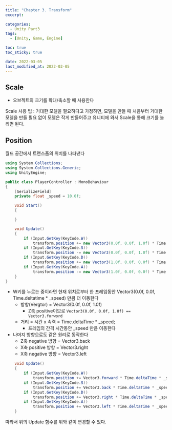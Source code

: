 ```yaml
---
title: "Chapter 3. Transform"
excerpt:

categories:
  - Unity Part3
tags:
  - [Unity, Game, Engine]

toc: true
toc_sticky: true

date: 2022-03-05
last_modified_at: 2022-03-05
---
```


## Scale

- 오브젝트의 크기를 확대/축소할 때 사용한다

Scale 사용 팁 : 거대한 모델을 필요하다고 가정하면, 모델을 만들 때 처음부터 거대한 모델을 만들 필요 없이 모델은 작게 만들어주고 유니티에 와서 Scale을 통해 크기를 늘리면 된다.

## Position

월드 공간에서 트랜스폼의 위치를 나타낸다

```cs
using System.Collections;
using System.Collections.Generic;
using UnityEngine;

public class PlayerController : MonoBehaviour
{
    [SerializeField]
    private float _speed = 10.0f;

    void Start()
    {

    }

    void Update()
    {
        if (Input.GetKey(KeyCode.W))
            transform.position += new Vector3(0.0f, 0.0f, 1.0f) * Time.deltaTime * _speed;
        if (Input.GetKey(KeyCode.S))
            transform.position -= new Vector3(0.0f, 0.0f, 1.0f) * Time.deltaTime * _speed;
        if (Input.GetKey(KeyCode.D))
            transform.position += new Vector3(1.0f, 0.0f, 0.0f) * Time.deltaTime * _speed;
        if (Input.GetKey(KeyCode.A))
            transform.position -= new Vector3(1.0f, 0.0f, 0.0f) * Time.deltaTime * _speed;
    }
}
```

- W키를 누르는 중이라면 현재 위치로부터 한 프레임동안 Vector3(0.0f, 0.0f, Time.deltatime \* \_speed) 만큼 더 이동한다
  - 방향(Vergtor) = Vector3(0.0f, 0.0f, 1.0f)
    - Z축 positive이므로 `Vector3(0.0f, 0.0f, 1.0f) == Vector3.forword`
  - 거리 = 시간 x 속력 = Time.deltaTime \* \_speed;
    - 프레임의 간격 시간동안 \_speed 만큼 이동한다
- 나머지 방향으로도 같은 원리로 동작한다
  - Z축 negative 방향 = Vector3.back
  - X축 positive 방향 = Vector3.right
  - X축 negative 방향 = Vector3.left

```cs
    void Update()
    {
        if (Input.GetKey(KeyCode.W))
            transform.position += Vector3.forward * Time.deltaTime * _speed;
        if (Input.GetKey(KeyCode.S))
            transform.position += Vector3.back * Time.deltaTime * _speed;
        if (Input.GetKey(KeyCode.D))
            transform.position += Vector3.right * Time.deltaTime * _speed;
        if (Input.GetKey(KeyCode.A))
            transform.position += Vector3.left * Time.deltaTime * _speed;
    }
```

따라서 위의 Update 함수를 위와 같이 변경할 수 있다.
